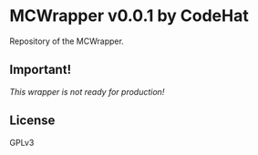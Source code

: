 MCWrapper v0.0.1 by CodeHat 
====================================

Repository of the MCWrapper.

## Important!

*This wrapper is not ready for production!*

## License

GPLv3


